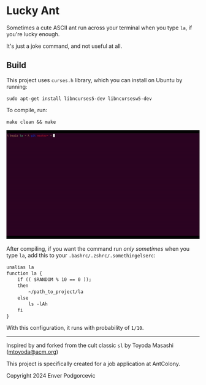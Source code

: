# Lucky Ant

Sometimes a cute ASCII ant run across your terminal when you type `la`, if you're lucky enough.

It's just a joke command, and not useful at all.

## Build
This project uses `curses.h` library, which you can install on Ubuntu by running:
```
sudo apt-get install libncurses5-dev libncursesw5-dev
```
To compile, run:
```
make clean && make
```

<p align="center">
  <img src="demo.gif" />
</p>

After compiling, if you want the command run _only sometimes_ when you type `la`,
add this to your `.bashrc/.zshrc/.somethingelserc`:
```
unalias la
function la {
    if (( $RANDOM % 10 == 0 ));
    then
        ~/path_to_project/la
    else
        ls -lAh
    fi
}
```
With this configuration, it runs with probability of `1/10`.

****************************************************************

Inspired by and forked from the cult classic `sl` by Toyoda Masashi (mtoyoda@acm.org)

This project is specifically created for a job application at AntColony.

Copyright 2024 Enver Podgorcevic
